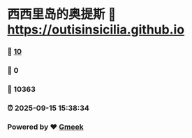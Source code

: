 # 西西里岛的奥提斯 :link: https://outisinsicilia.github.io 
### :page_facing_up: [10](https://outisinsicilia.github.io/tag.html) 
### :speech_balloon: 0 
### :hibiscus: 10363 
### :alarm_clock: 2025-09-15 15:38:34 
### Powered by :heart: [Gmeek](https://github.com/Meekdai/Gmeek)
